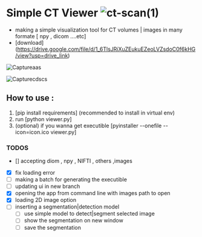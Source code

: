 # Simple CT Viewer ![ct-scan(1)](https://github.com/user-attachments/assets/77cfe3c5-868e-4564-b7e5-eda55689983e)

- making a simple visualization tool for CT volumes | images in many formate [ npy , dicom ....etc]
- [download] (https://drive.google.com/file/d/1_6TlsJRiXuZEukuEZeoLVZsdoC0f6kHG/view?usp=drive_link)


![Captureaas](https://github.com/user-attachments/assets/57ab0a3f-fd13-4132-8f2e-76a23088e962)

![Capturecdscs](https://github.com/user-attachments/assets/4f4265dc-cc24-4dd3-b834-237024f291de)

## How to use :
1. [pip install requirements] (recommended to install in virtual env)
2.  run [python viewer.py]
3. (optional) if you wanna get executible [pyinstaller --onefile --icon=icon.ico viewer.py]


### TODOS
- [\] accepting diom , npy , NIFTI , others ,images
- [x] fix loading error
- [ ] making a batch for generating the executible
- [ ] updating ui in new branch
- [x] opening the app from command line with images path to open
- [x] loading 2D image option
- [ ] inserting a segmentation|detection model
    - [ ] use simple model to detect|segment selected image
    - [ ] show the segmentation on new window
    - [ ] save the segmentation
